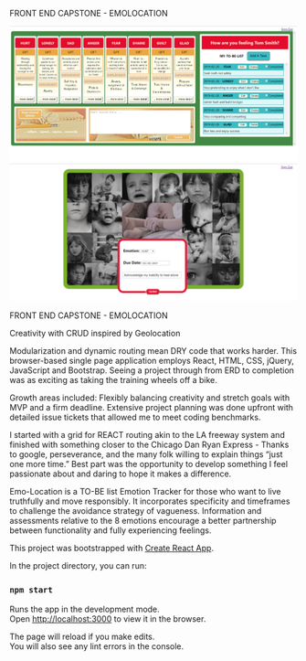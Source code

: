FRONT END CAPSTONE - EMOLOCATION

![Main Page](/src/EmoLocation.png?raw=true)
![Edit Page](/src/EditTask.png?raw=true)

FRONT END CAPSTONE - EMOLOCATION

Creativity with CRUD inspired by Geolocation

Modularization and dynamic routing mean DRY code that works harder. This browser-based single page application employs React, HTML, CSS, jQuery, JavaScript and Bootstrap. Seeing a project through from ERD to completion was as exciting as taking the training wheels off a bike.

Growth areas included: Flexibly balancing creativity and stretch goals with MVP and a firm deadline. Extensive project planning was done upfront with detailed issue tickets that allowed me to meet coding benchmarks.

I started with a grid for REACT routing akin to the LA freeway system and finished with something closer to the Chicago Dan Ryan Express - Thanks to google, perseverance, and the many folk willing to explain things “just one more time.”
Best part was the opportunity to develop something I feel passionate about and daring to hope it makes a difference.

Emo-Location is a TO-BE list Emotion Tracker for those who want to live truthfully and move responsibly. It incorporates specificity and timeframes to challenge the avoidance strategy of vagueness. Information and assessments relative to the 8 emotions encourage a better partnership between functionality and fully experiencing feelings.



This project was bootstrapped with [Create React App](https://github.com/facebook/create-react-app).


In the project directory, you can run:

### `npm start`

Runs the app in the development mode.<br>
Open [http://localhost:3000](http://localhost:3000) to view it in the browser.

The page will reload if you make edits.<br>
You will also see any lint errors in the console.


